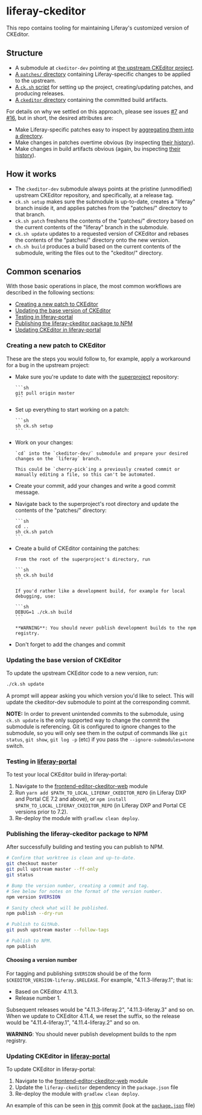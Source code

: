 # liferay-ckeditor

This repo contains tooling for maintaining Liferay's customized version of CKEditor.

## Structure

- A submodule at `ckeditor-dev` pointing at [the upstream CKEditor project](https://github.com/ckeditor/ckeditor4).
- [A `patches/` directory](https://github.com/liferay/liferay-ckeditor/tree/master/patches) containing Liferay-specific changes to be applied to the upstream.
- [A `ck.sh` script](https://github.com/liferay/liferay-ckeditor/blob/master/ck.sh) for setting up the project, creating/updating patches, and producing releases.
- [A `ckeditor` directory](https://github.com/liferay/liferay-ckeditor/tree/master/ckeditor) containing the committed build artifacts.

For details on why we settled on this approach, please see issues [#7](https://github.com/liferay/liferay-ckeditor/issues/7) and [#16](https://github.com/liferay/liferay-ckeditor/issues/16), but in short, the desired attributes are:

- Make Liferay-specific patches easy to inspect by [aggregating them into a directory](https://github.com/liferay/liferay-ckeditor/tree/master/patches).
- Make changes in patches overtime obvious (by inspecting [their history](https://github.com/liferay/liferay-ckeditor/commits/master/patches)).
- Make changes in build artifacts obvious (again, bu inspecting [their history](https://github.com/liferay/liferay-ckeditor/commits/master/ckeditor)).

## How it works

- The `ckeditor-dev` submodule always points at the pristine (unmodified) upstream CKEditor repository, and specifically, at a release tag.
- `ck.sh setup` makes sure the submodule is up-to-date, creates a "liferay" branch inside it, and applies patches from the "patches/" directory to that branch.
- `ck.sh patch` freshens the contents of the "patches/" directory based on the current contents of the "liferay" branch in the submodule.
- `ck.sh update` updates to a requested version of CKEditor and rebases the contents of the "patches/" directory onto the new version.
- `ch.sh build` produces a build based on the current contents of the submodule, writing the files out to the "ckeditor/" directory.

## Common scenarios

With those basic operations in place, the most common workflows are described in the following sections:

- [Creating a new patch to CKEditor](#creating-a-new-patch-to-ckeditor)
- [Updating the base version of CKEditor](#updating-the-base-version-of-ckeditor)
- [Testing in liferay-portal](#testing-in-liferay-portal)
- [Publishing the liferay-ckeditor package to NPM](#publishing-the-liferay-ckeditor-package-to-npm)
- [Updating CKEditor in liferay-portal](#updating-ckeditor-in-liferay-portal)

### Creating a new patch to CKEditor

These are the steps you would follow to, for example, apply a workaround for a bug in the upstream project:

- Make sure you're update to date with the [superproject](https://github.com/liferay/liferay-ckeditor) repository:

      ```sh
      git pull origin master
      ```

- Set up everything to start working on a patch:

      ```sh
      sh ck.sh setup
      ```

- Work on your changes:

      `cd` into the `ckeditor-dev/` submodule and prepare your desired changes on the `liferay` branch.

      This could be `cherry-pick`ing a previously created commit or manually editing a file, so this can't be automated.

- Create your commit, add your changes and write a good commit message.

- Navigate back to the superproject's root directory and update the contents of the "patches/" directory:

      ```sh
      cd ..
      sh ck.sh patch
      ```

- Create a build of CKEditor containing the patches:

      From the root of the superproject's directory, run

      ```sh
      sh ck.sh build
      ```

      If you'd rather like a development build, for example for local debugging, use:

      ```sh
      DEBUG=1 ./ck.sh build
      ```

      **WARNING**: You should never publish development builds to the npm registry.

- Don't forget to add the changes and commit

### Updating the base version of CKEditor

To update the upstream CKEditor code to a new version, run:

```sh
./ck.sh update
```

A prompt will appear asking you which version you'd like to select. This will update the ckeditor-dev submodule to point at the corresponding commit.

**NOTE:** In order to prevent unintended commits to the submodule, using `ck.sh update` is the only supported way to change the commit the submodule is referencing. Git is configured to ignore changes to the submodule, so you will only see them in the output of commands like `git status`, `git show`, `git log -p` (etc) if you pass the `--ignore-submodules=none` switch.

### Testing in [liferay-portal](https://github.com/liferay/liferay-portal)

To test your local CKEditor build in liferay-portal:

1. Navigate to the [frontend-editor-ckeditor-web](https://github.com/liferay/liferay-portal/tree/master/modules/apps/frontend-editor/frontend-editor-ckeditor-web) module
2. Run `yarn add $PATH_TO_LOCAL_LIFERAY_CKEDITOR_REPO` (in Liferay DXP and Portal CE 7.2 and above), or `npm install $PATH_TO_LOCAL_LIFERAY_CKEDITOR_REPO` (in Liferay DXP and Portal CE versions prior to 7.2).
3. Re-deploy the module with `gradlew clean deploy`.

### Publishing the liferay-ckeditor package to NPM

After successfully building and testing you can publish to NPM.

```sh
# Confirm that worktree is clean and up-to-date.
git checkout master
git pull upstream master --ff-only
git status

# Bump the version number, creating a commit and tag.
# See below for notes on the format of the version number.
npm version $VERSION

# Sanity check what will be published.
npm publish --dry-run

# Publish to GitHub.
git push upstream master --follow-tags

# Publish to NPM.
npm publish
```

#### Choosing a version number

For tagging and publishing `$VERSION` should be of the form `$CKEDITOR_VERSION-liferay.$RELEASE`. For example, "4.11.3-liferay.1"; that is:

- Based on CKEditor 4.11.3.
- Release number 1.

Subsequent releases would be "4.11.3-liferay.2", "4.11.3-liferay.3" and so on. When we update to CKEditor 4.11.4, we reset the suffix, so the release would be "4.11.4-liferay.1", "4.11.4-liferay.2" and so on.

**WARNING**: You should never publish development builds to the npm registry.

### Updating CKEditor in [liferay-portal](https://github.com/liferay/liferay-portal)

To update CKEditor in liferay-portal:

1. Navigate to the [frontend-editor-ckeditor-web](https://github.com/liferay/liferay-portal/tree/master/modules/apps/frontend-editor/frontend-editor-ckeditor-web) module
2. Update the `liferay-ckeditor` dependency in the `package.json` file
3. Re-deploy the module with `gradlew clean deploy`.

An example of this can be seen in [this](https://github.com/liferay/liferay-portal/commit/5b2ae3732d96f7f0dec6d35cb4de99f9d389c248) commit (look at the [`package.json`](https://github.com/liferay/liferay-portal/blob/5b2ae3732d96f7f0dec6d35cb4de99f9d389c248/modules/apps/frontend-editor/frontend-editor-ckeditor-web/package.json) file)
